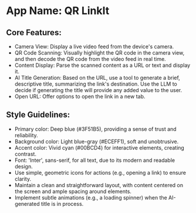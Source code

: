 # **App Name**: QR LinkIt

## Core Features:

- Camera View: Display a live video feed from the device's camera.
- QR Code Scanning: Visually highlight the QR code in the camera view, and then decode the QR code from the video feed in real time.
- Content Display: Parse the scanned content as a URL or text and display it.
- AI Title Generation: Based on the URL, use a tool to generate a brief, descriptive title, summarizing the link's destination. Use the LLM to decide if generating the title will provide any added value to the user.
- Open URL: Offer options to open the link in a new tab.

## Style Guidelines:

- Primary color: Deep blue (#3F51B5), providing a sense of trust and reliability.
- Background color: Light blue-gray (#ECEFF1), soft and unobtrusive.
- Accent color: Vivid cyan (#00BCD4) for interactive elements, creating contrast.
- Font: 'Inter', sans-serif, for all text, due to its modern and readable design.
- Use simple, geometric icons for actions (e.g., opening a link) to ensure clarity.
- Maintain a clean and straightforward layout, with content centered on the screen and ample spacing around elements.
- Implement subtle animations (e.g., a loading spinner) when the AI-generated title is in process.